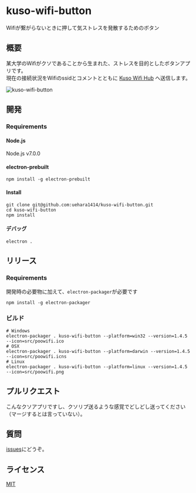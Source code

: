 # kuso-wifi-button
Wifiが繋がらないときに押して気ストレスを発散するためのボタン

## 概要
某大学のWifiがクソであることから生まれた、ストレスを目的としたボタンアプリです。  
現在の接続状況をWifiのssidとコメントとともに [Kuso Wifi Hub](https://kuso-wifi.ga) へ送信します。

![kuso-wifi-button](https://github.com/uehara1414/kuso-wifi-button/blob/master/demo/kuso-wifi-button.gif?raw=true)

## 開発

### Requirements
#### Node.js
Node.js v7.0.0

#### electron-prebuilt
```
npm install -g electron-prebuilt
```

#### Install
```
git clone git@github.com:uehara1414/kuso-wifi-button.git
cd kuso-wifi-button
npm install
```

#### デバッグ
```
electron .
```

## リリース
### Requirements
開発時の必要物に加えて、`electron-packager`が必要です
```
npm install -g electron-packager
```

### ビルド
```
# Windows
electron-packager . kuso-wifi-button --platform=win32 --version=1.4.5 --icon=src/poowifi.ico
# OSX
electron-packager . kuso-wifi-button --platform=darwin --version=1.4.5 --icon=src/poowifi.icns
# Linux
electron-packager . kuso-wifi-button --platform=linux --version=1.4.5 --icon=src/poowifi.png
```

## プルリクエスト
こんなクソアプリですし、クソリプ送るような感覚でどしどし送ってください（マージするとは言っていない）。

## 質問
[issues](https://github.com/uehara1414/kuso-wifi-button/issues)にどうぞ。


## ライセンス
[MIT](https://github.com/uehara1414/kuso-wifi-button/blob/master/LICENSE)
